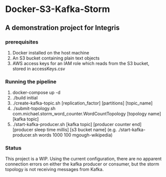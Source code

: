 # Docker-S3-Kafka-Storm
## A demonstration project for Integris

### prerequisites
1. Docker installed on the host machine
2. An S3 bucket containing plain text objects
2. AWS access keys for an IAM role which reads from the S3 bucket, stored in accessKeys.csv

### Running the pipeline
1. docker-compose up -d
2. ./build initial
3. ./create-kafka-topic.sh [replication_factor] [partitions] [topic_name]
4. ./submit-topology.sh com.michael.storm_word_counter.WordCountTopology [topology name] [kafka topic]
5. ./start-kafka-producer.sh [kafka topic] [producer counter end] [producer sleep time millis] [s3 bucket name] (e.g. ./start-kafka-producer.sh words 1000 100 mgough-wikipedia)

### Status
This project is a WIP. Using the current configuration, there are no apparent connection errors on either the kafka producer or consumer, but the storm topology is not receiving messages from Kafka.